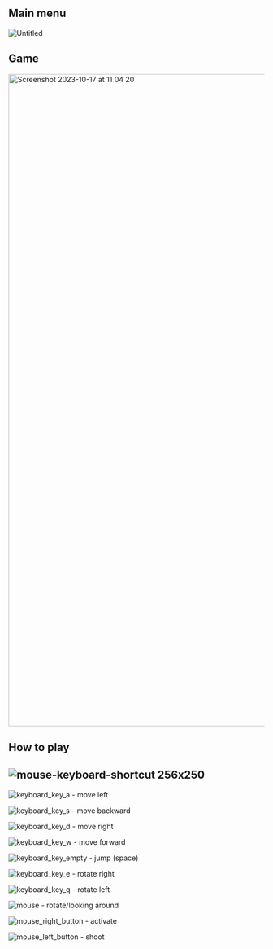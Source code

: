 ## Main menu
![Untitled](https://github.com/xhelp00/cub3d/assets/111277585/e458e8e4-effd-4df6-a812-3e127a607bb8)

## Game
<img width="1281" alt="Screenshot 2023-10-17 at 11 04 20" src="https://github.com/xhelp00/cub3d/assets/111277585/354f9958-acfb-44f9-8e77-e4453d477ce3">

## How to play
![mouse-keyboard-shortcut 256x250](https://github.com/xhelp00/cub3d/assets/111277585/09debf6c-3ef1-4fb2-861c-2c8c88814ffc)
-------------------------------------------------

![keyboard_key_a](https://github.com/xhelp00/cub3d/assets/111277585/0c5b271d-24e7-4b72-921b-1626889e351e) - move left

![keyboard_key_s](https://github.com/xhelp00/cub3d/assets/111277585/a0f03115-adf3-4cc3-8f68-96c8913fa85d) - move backward

![keyboard_key_d](https://github.com/xhelp00/cub3d/assets/111277585/1e2a591c-d159-4264-9cae-55a24603f60d) - move right

![keyboard_key_w](https://github.com/xhelp00/cub3d/assets/111277585/5c27a35b-5ea9-4975-bbd2-fd37be900d1c) - move forward

![keyboard_key_empty](https://github.com/xhelp00/cub3d/assets/111277585/65ca79e9-1fd2-4176-b738-15f020716c5c) - jump (space)

![keyboard_key_e](https://github.com/xhelp00/cub3d/assets/111277585/dda8353e-2bdf-40f8-9c5a-e079138a455a) - rotate right

![keyboard_key_q](https://github.com/xhelp00/cub3d/assets/111277585/49a071f5-6cef-4959-ae6b-77a8c9d0bdab) - rotate left

![mouse](https://github.com/xhelp00/cub3d/assets/111277585/c4d914c7-1fe7-4b24-bbe0-47e104f130b5) - rotate/looking around

![mouse_right_button](https://github.com/xhelp00/cub3d/assets/111277585/2151ea5c-e38d-4802-9ec4-25686a2ba670) - activate 

![mouse_left_button](https://github.com/xhelp00/cub3d/assets/111277585/3fff35a5-2d11-43a2-915c-79d02bda4433) - shoot
